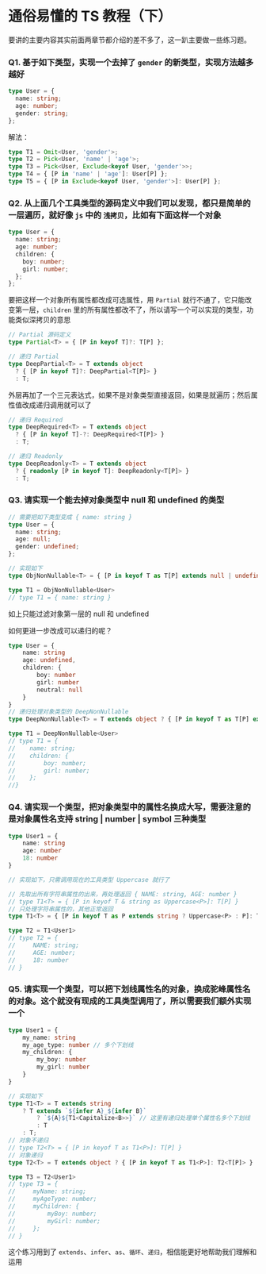 # 通俗易懂的 TS 教程（下）

要讲的主要内容其实前面两章节都介绍的差不多了，这一趴主要做一些练习题。

### Q1. 基于如下类型，实现一个去掉了 `gender` 的新类型，实现方法越多越好

```ts
type User = {
  name: string;
  age: number;
  gender: string;
};
```

解法：

```ts
type T1 = Omit<User, 'gender'>;
type T2 = Pick<User, 'name' | 'age'>;
type T3 = Pick<User, Exclude<keyof User, 'gender'>>;
type T4 = { [P in 'name' | 'age']: User[P] };
type T5 = { [P in Exclude<keyof User, 'gender'>]: User[P] };
```

### Q2. 从上面几个工具类型的源码定义中我们可以发现，都只是简单的一层遍历，就好像 `js` 中的 `浅拷贝`，比如有下面这样一个对象

```ts
type User = {
  name: string;
  age: number;
  children: {
    boy: number;
    girl: number;
  };
};
```

要把这样一个对象所有属性都改成可选属性，用 `Partial` 就行不通了，它只能改变第一层，`children` 里的所有属性都改不了，所以请写一个可以实现的类型，功能类似深拷贝的意思

```ts
// Partial 源码定义
type Partial<T> = { [P in keyof T]?: T[P] };

// 递归 Partial
type DeepPartial<T> = T extends object
  ? { [P in keyof T]?: DeepPartial<T[P]> }
  : T;
```

外层再加了一个三元表达式，如果不是对象类型直接返回，如果是就遍历；然后属性值改成递归调用就可以了

```ts
// 递归 Required
type DeepRequired<T> = T extends object
  ? { [P in keyof T]-?: DeepRequired<T[P]> }
  : T;

// 递归 Readonly
type DeepReadonly<T> = T extends object
  ? { readonly [P in keyof T]: DeepReadonly<T[P]> }
  : T;
```

### Q3. 请实现一个能去掉对象类型中 null 和 undefined 的类型

```ts
// 需要把如下类型变成 { name: string }
type User = {
  name: string;
  age: null;
  gender: undefined;
};

// 实现如下
type ObjNonNullable<T> = { [P in keyof T as T[P] extends null | undefined ? never : P]: T[P] };

type T1 = ObjNonNullable<User>
// type T1 = { name: string }

```

如上只能过滤对象第一层的 null 和 undefined

如何更进一步改成可以递归的呢？

```ts
type User = {
    name: string
    age: undefined,
    children: {
        boy: number
        girl: number
        neutral: null
    }
}
// 递归处理对象类型的 DeepNonNullable
type DeepNonNullable<T> = T extends object ? { [P in keyof T as T[P] extends null | undefined ? never : P]: DeepNonNullable<T[P]> } : T;

type T1 = DeepNonNullable<User>
// type T1 = {
//    name: string;
//    children: {
//        boy: number;
//        girl: number;
//    };
//}
```

### Q4. 请实现一个类型，把对象类型中的属性名换成大写，需要注意的是对象属性名支持 string | number | symbol 三种类型

```ts
type User1 = {
    name: string
    age: number
    18: number
}

// 实现如下，只需调用现在的工具类型 Uppercase 就行了

// 先取出所有字符串属性的出来，再处理返回 { NAME: string, AGE: number }
// type T1<T> = { [P in keyof T & string as Uppercase<P>]: T[P] }
// 只处理字符串属性的，其他正常返回
type T1<T> = { [P in keyof T as P extends string ? Uppercase<P> : P]: T[P] }

type T2 = T1<User1>
// type T2 = {
//     NAME: string;
//     AGE: number;
//     18: number
// }
```

### Q5. 请实现一个类型，可以把下划线属性名的对象，换成驼峰属性名的对象。这个就没有现成的工具类型调用了，所以需要我们额外实现一个

```ts
type User1 = {
    my_name: string
    my_age_type: number // 多个下划线
    my_children: {
        my_boy: number
        my_girl: number
    }
}

// 实现如下
type T1<T> = T extends string
	? T extends `${infer A}_${infer B}`
		? `${A}${T1<Capitalize<B>>}` // 这里有递归处理单个属性名多个下划线
		: T
	: T;
// 对象不递归
// type T2<T> = { [P in keyof T as T1<P>]: T[P] }
// 对象递归
type T2<T> = T extends object ? { [P in keyof T as T1<P>]: T2<T[P]> } : T

type T3 = T2<User1>
// type T3 = {
//     myName: string;
//     myAgeType: number;
//     myChildren: {
//         myBoy: number;
//         myGirl: number;
//     };
// }
```

这个练习用到了 `extends`、`infer`、`as`、`循环`、`递归`，相信能更好地帮助我们理解和运用
